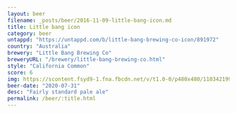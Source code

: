 ```yaml
---
layout: beer
filename: _posts/beer/2016-11-09-little-bang-icon.md
title: Little bang icon
category: beer
untappd: "https://untappd.com/b/little-bang-brewing-co-icon/891972"
country: "Australia"
brewery: "Little Bang Brewing Co"
breweryURL: "/brewery/little-bang-brewing-co.html"
style: "California Common"
score: 6
img: https://scontent.fsyd9-1.fna.fbcdn.net/v/t1.0-0/p480x480/110342199_10158492316433745_1416953493896068340_o.jpg?_nc_cat=111&_nc_sid=0be424&_nc_ohc=q4z4j-JsC0wAX-GB0F_&_nc_ht=scontent.fsyd9-1.fna&_nc_tp=6&oh=3a347972f275ca35bf4e35f562638f14&oe=5F49FC74
beer-date: "2020-07-31"
desc: "Fairly standard pale ale"
permalink: /beer/:title.html
---
```

